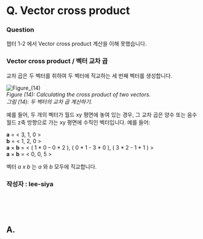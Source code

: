 # Q. Vector cross product

### Question
챕터 1-2 에서 Vector cross product 계산을 이해 못했습니다.


### Vector cross product / 벡터 교차 곱

교차 곱은 두 벡터를 취하여 두 벡터에 직교하는 세 번째 벡터를 생성합니다.

![Figure_(14)](https://github.com/user-attachments/assets/cfce9c58-894d-44f2-92c5-744f3e5dd190) <br>
*Figure (14): Calculating the cross product of two vectors.* <br>
*그림 (14): 두 벡터의 교차 곱 계산하기.*

예를 들어, 두 개의 벡터가 월드 xy 평면에 놓여 있는 경우, 그 교차 곱은 양수 또는 음수 월드 z축 방향으로 가는 xy 평면에 수직인 벡터입니다. 예를 들어:

**a** = < 3, 1, 0 > <br>
**b** = < 1, 2, 0 > <br>
**a** × **b** = < ( 1 * 0 – 0 * 2 ), ( 0 * 1 - 3 * 0 ), ( 3 * 2 - 1 * 1 ) > <br>
**a** × **b** = < 0, 0, 5 >

벡터 *a x b* 는 *a* 와 *b* 모두에 직교합니다.

### 작성자 : lee-siya

<br>
<br>
<br>

## A.